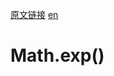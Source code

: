 <a href="https://developer.mozilla.org/zh-CN/docs/Web/JavaScript/Reference/Global_Objects/Math/exp" target="_blank">原文链接</a>
<a href="https://developer.mozilla.org/en-US/docs/Web/JavaScript/Reference/Global_Objects/Math/exp" target="_blank">en</a>

# Math.exp()